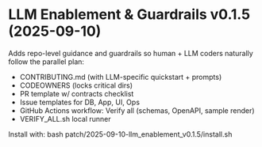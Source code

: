 # LLM Enablement & Guardrails v0.1.5 (2025-09-10)

Adds repo-level guidance and guardrails so human + LLM coders naturally follow the parallel plan:
- CONTRIBUTING.md (with LLM-specific quickstart + prompts)
- CODEOWNERS (locks critical dirs)
- PR template w/ contracts checklist
- Issue templates for DB, App, UI, Ops
- GitHub Actions workflow: Verify all (schemas, OpenAPI, sample render)
- VERIFY_ALL.sh local runner

Install with: bash patch/2025-09-10-llm_enablement_v0.1.5/install.sh
